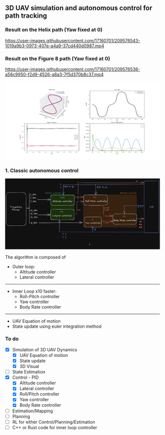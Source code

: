 ## 3D UAV simulation and autonomous control for path tracking
### Result on the Helix path (Yaw fixed at 0)
https://user-images.githubusercontent.com/17160701/209576543-1019a9b3-0973-407e-a4a9-37cd440d0987.mp4

### Result on the Figure 8 path (Yaw fixed at 0)
https://user-images.githubusercontent.com/17160701/209576536-a56c9950-f2d9-4526-a8a3-7f5d370b8c37.mp4

![Result Fig 8](docs/results_fig8_classic_control.png "")


### 1. Classic autonomous control  

![Controller Arch](docs/Controller%20Arch.png "")  

The algorithm is composed of  

- Outer loop:
    - Altitude controller
    - Lateral controller  
---
- Inner Loop x10 faster:
    - Roll-Pitch controller
    - Yaw controller
    - Body Rate controller  
---
- UAV Equation of motion
- State update using euler integration method

### To do
- [x] Simulation of 3D UAV Dynamics
    - [x] UAV Equation of motion
    - [x] State update
    - [x] 3D Visual
- [ ] State Estimation
- [x] Control - PID
    - [x] Altitude controller
    - [x] Lateral controller
    - [x] Roll/Pitch controller
    - [x] Yaw controller
    - [x] Body Rate controller
- [ ] Estimation/Mapping
- [ ] Planning
- [ ] RL for either Control/Planning/Estimation
- [ ] C++ or Rust code for inner loop controller
